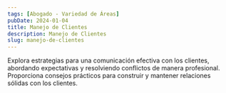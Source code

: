 ```yaml
---
tags: [Abogado - Variedad de Áreas]
pubDate: 2024-01-04
title: Manejo de Clientes
description: Manejo de Clientes
slug: manejo-de-clientes
---
```


Explora estrategias para una comunicación efectiva con los clientes, abordando expectativas y resolviendo conflictos de manera profesional. Proporciona consejos prácticos para construir y mantener relaciones sólidas con los clientes.